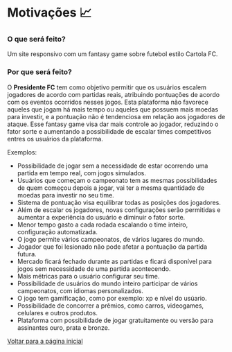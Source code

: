 # Motivações 📈

### O que será feito?

Um site responsivo com um fantasy game sobre futebol estilo Cartola FC.

### Por que será feito?

O **Presidente FC** tem como objetivo permitir que os usuários escalem jogadores de acordo com partidas reais, atribuindo pontuações de acordo com os eventos ocorridos nesses jogos. Esta plataforma não favorece aqueles que jogam há mais tempo ou aqueles que possuem mais moedas para investir, e a pontuação não é tendenciosa em relação aos jogadores de ataque. Esse fantasy game visa dar mais controle ao jogador, reduzindo o fator sorte e aumentando a possibilidade de escalar times competitivos entres os usuários da plataforma.

Exemplos:

- Possibilidade de jogar sem a necessidade de estar ocorrendo uma partida em tempo real, com jogos simulados.
- Usuários que começam o campeonato tem as mesmas possibilidades de quem começou depois a jogar, vai ter a mesma quantidade de moedas para investir no seu time.
- Sistema de pontuação visa equilibrar todas as posições dos jogadores.
- Além de escalar os jogadores, novas configurações serão permitidas e aumentar a experiência do usuário e diminuir o fator sorte.
- Menor tempo gasto a cada rodada escalando o time inteiro, configuração automatizada.
- O jogo permite vários campeonatos, de vários lugares do mundo.
- Jogador que foi lesionado não pode afetar a pontuação da partida futura.
- Mercado ficará fechado durante as partidas e ficará disponível para jogos sem necessidade de uma partida acontecendo.
- Mais métricas para o usuário configurar seu time.
- Possibilidade de usuários do mundo inteiro participar de vários campeonatos, com idiomas personalizados.
- O jogo tem gamificação, como por exemplo: xp e nível do usúario.
- Possibilidade de concorrer a prêmios, como carros, videogames, celulares e outros produtos.
- Plataforma com possibilidade de jogar gratuitamente ou versão para assinantes ouro, prata e bronze.

[Voltar para a página inicial](./readme.md)
